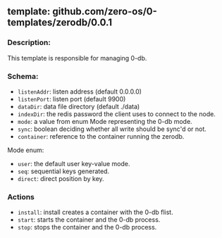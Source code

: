 ## template: github.com/zero-os/0-templates/zerodb/0.0.1

### Description:
This template is responsible for managing 0-db.

### Schema:

- `listenAddr`: listen address (default 0.0.0.0)
- `listenPort`: listen port (default 9900)
- `dataDir`: data file directory (default ./data)
- `indexDir`: the redis password the client uses to connect to the node.
- `mode`: a value from enum Mode representing the 0-db mode.
- `sync`: boolean deciding whether all write should be sync'd or not.
- `container`: reference to the container running the zerodb.


Mode enum:
- `user`: the default user key-value mode.
- `seq`: sequential keys generated.
- `direct`: direct position by key.


### Actions
- `install`: install creates a container with the 0-db flist.
- `start`: starts the container and the 0-db process. 
- `stop`: stops the container and the 0-db process.
